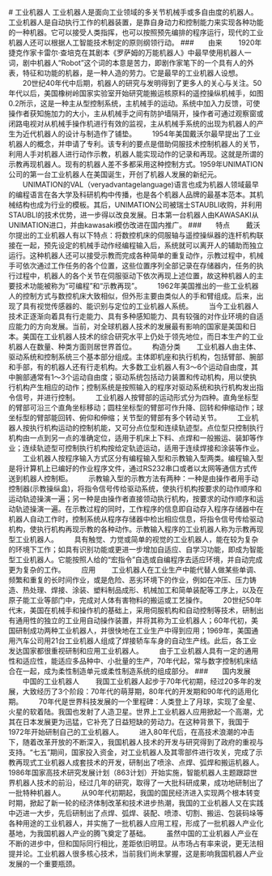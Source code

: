 <link href="http://kevinburke.bitbucket.org/markdowncss/markdown.css" rel="stylesheet"></link>
# 工业机器人
工业机器人是面向工业领域的多关节机械手或多自由度的机器人。工业机器人是自动执行工作的机器装置，是靠自身动力和控制能力来实现各种功能的一种机器。它可以接受人类指挥，也可以按照预先编排的程序运行，现代的工业机器人还可以根据人工智能技术制定的原则纲领行动。
###　　由来
　　1920年捷克作家卡雷尔&middot;查培克在其剧本《罗萨姆的万能机器人》中最早使用机器人一词，剧中机器人“Robot”这个词的本意是苦力，即剧作家笔下的一个具有人的外表，特征和功能的机器，是一种人造的劳力。它是最早的工业机器人设想。
　　20世纪40年代中后期，机器人的研究与发明得到了更多人的关心与关注。50年代以后，美国橡树岭国家实验室开始研究能搬运核原料的遥控操纵机械手，如图0.2所示，这是一种主从型控制系统，主机械手的运动。系统中加入力反馈，可使操作者获知施加力的大小，主从机械手之间有防护墙隔开，操作者可通过观察窗或闭路电视对从机械手操作机进行有效的监视，主从机械手系统的出现为机器人的产生为近代机器人的设计与制造作了铺垫。
　　1954年美国戴沃尔最早提出了工业机器人的概念，并申请了专利。该专利的要点是借助伺服技术控制机器人的关节，利用人手对机器人进行动作示教，机器人能实现动作的记录和再现。这就是所谓的示教再现机器人。现有的机器人差不多都采用这种控制方式。1959年UNIMATION公司的第一台工业机器人在美国诞生，开创了机器人发展的新纪元。
　　UNIMATION的VAL（veryadvantagelanguage)语言也成为机器人领域最早的编程语言在各大学及科研机构中传播，也是各个机器人品牌的最基本范本。其机械结构也成为行业的模板。其后，UNIMATION公司被瑞士STAUBLI收购，并利用STAUBLI的技术优势，进一步得以改良发展。日本第一台机器人由KAWASAKI从UNIMATION进口，并由kawasaki模仿改进在国内推广。
###　　特点
　　戴沃尔提出的工业机器人有以下特点：将数控机床的伺服轴与遥控操纵器的连杆机构联接在一起，预先设定的机械手动作经编程输入后，系统就可以离开人的辅助而独立运行。这种机器人还可以接受示教而完成各种简单的重复动作，示教过程中，机械手可依次通过工作任务的各个位置，这些位置序列全部记录在存储器内，任务的执行过程中，机器人的各个关节在伺服驱动下依次再现上述位置，故这种机器人的主要技术功能被称为“可编程”和“示教再现”。
　　1962年美国推出的一些工业机器人的控制方式与数控机床大致相似，但外形主要由类似人的手和臂组成。后来，出现了具有视觉传感器的、能识别与定位的工业机器人系统。
　　当今工业机器人技术正逐渐向着具有行走能力、具有多种感知能力、具有较强的对作业环境的自适应能力的方向发展。当前，对全球机器人技术的发展最有影响的国家是美国和日本。美国在工业机器人技术的综合研究水平上仍处于领先地位，而日本生产的工业机器人在数量、种类方面则居世界首位。
　　构造分类
　　工业机器人由主体、驱动系统和控制系统三个基本部分组成。主体即机座和执行机构，包括臂部、腕部和手部，有的机器人还有行走机构。大多数工业机器人有3～6个运动自由度，其中腕部通常有1～3个运动自由度；驱动系统包括动力装置和传动机构，用以使执行机构产生相应的动作；控制系统是按照输入的程序对驱动系统和执行机构发出指令信号，并进行控制。
　　工业机器人按臂部的运动形式分为四种。直角坐标型的臂部可沿三个直角坐标移动；圆柱坐标型的臂部可作升降、回转和伸缩动作；球坐标型的臂部能回转、俯仰和伸缩；关节型的臂部有多个转动关节。
　　工业机器人按执行机构运动的控制机能，又可分点位型和连续轨迹型。点位型只控制执行机构由一点到另一点的准确定位，适用于机床上下料、点焊和一般搬运、装卸等作业；连续轨迹型可控制执行机构按给定轨迹运动，适用于连续焊接和涂装等作业。
　　工业机器人按程序输入方式区分有编程输入型和示教输入型两类。编程输入型是将计算机上已编好的作业程序文件，通过RS232串口或者以太网等通信方式传送到机器人控制柜。
　　示教输入型的示教方法有两种：一种是由操作者用手动控制器(示教操纵盒)，将指令信号传给驱动系统，使执行机构按要求的动作顺序和运动轨迹操演一遍；另一种是由操作者直接领动执行机构，按要求的动作顺序和运动轨迹操演一遍。在示教过程的同时，工作程序的信息即自动存入程序存储器中在机器人自动工作时，控制系统从程序存储器中检出相应信息，将指令信号传给驱动机构，使执行机构再现示教的各种动作。示教输入程序的工业机器人称为示教再现型工业机器人。
　　具有触觉、力觉或简单的视觉的工业机器人，能在较为复杂的环境下工作；如具有识别功能或更进一步增加自适应、自学习功能，即成为智能型工业机器人。它能按照人给的“宏指令”自选或自编程序去适应环境，并自动完成更为复杂的工作。
　　应用
　　工业机器人在工业生产中能代替人做某些单调、频繁和重复的长时间作业，或是危险、恶劣环境下的作业，例如在冲压、压力铸造、热处理、焊接、涂装、塑料制品成形、机械加工和简单装配等工序上，以及在原子能工业等部门中，完成对人体有害物料的搬运或工艺操作。
　　20世纪50年代末，美国在机械手和操作机的基础上，采用伺服机构和自动控制等技术，研制出有通用性的独立的工业用自动操作装置，并将其称为工业机器人；60年代初，美国研制成功两种工业机器人，并很快地在工业生产中得到应用；1969年，美国通用汽车公司用21台工业机器人组成了焊接轿车车身的自动生产线。此后，各工业发达国家都很重视研制和应用工业机器人。
　　由于工业机器人具有一定的通用性和适应性，能适应多品种中、小批量的生产，70年代起，常与数字控制机床结合在一起，成为柔性制造单元或柔性制造系统的组成部分。
###　　国内发展
　　中国的工业机器人
　　我国工业机器人起步于70年代初期，经过20多年的发展，大致经历了3个阶段：70年代的萌芽期，80年代的开发期和90年代的适用化期。
　　70年代是世界科技发展的一个里程碑：人类登上了月球，实现了金星、火星的软着陆。我国也发射了人造卫星。世界上工业机器人应用掀起一个高潮，尤其在日本发展更为迅猛，它补充了日益短缺的劳动力。在这种背景下，我国于1972年开始研制自己的工业机器人。
　　进入80年代后，在高技术浪潮的冲击下，随着改革开放的不断深入，我国机器人技术的开发与研究得到了政府的重视与支持。“七五”期间，国家投入资金，对工业机器人及其零部件进行攻关，完成了示教再现式工业机器人成套技术的开发，研制出了喷涂、点焊、弧焊和搬运机器人。1986年国家高技术研究发展计划（863计划）开始实施，智能机器人主题跟踪世界机器人技术的前沿，经过几年的研究，取得了一大批科研成果，成功地研制出了一批特种机器人。
　　从90年代初期起，我国的国民经济进入实现两个根本转变时期，掀起了新一轮的经济体制改革和技术进步热潮，我国的工业机器人又在实践中迈进一大步，先后研制出了点焊、弧焊、装配、喷漆、切割、搬运、包装码垛等各种用途的工业机器人，并实施了一批机器人应用工程，形成了一批机器人产业化基地，为我国机器人产业的腾飞奠定了基础。
　　虽然中国的工业机器人产业在不断的进步中，但和国际同行相比，差距依旧明显。从市场占有率来说，更无法相提并论。工业机器人很多核心技术，当前我们尚未掌握，这是影响我国机器人产业发展的一个重要瓶颈。

